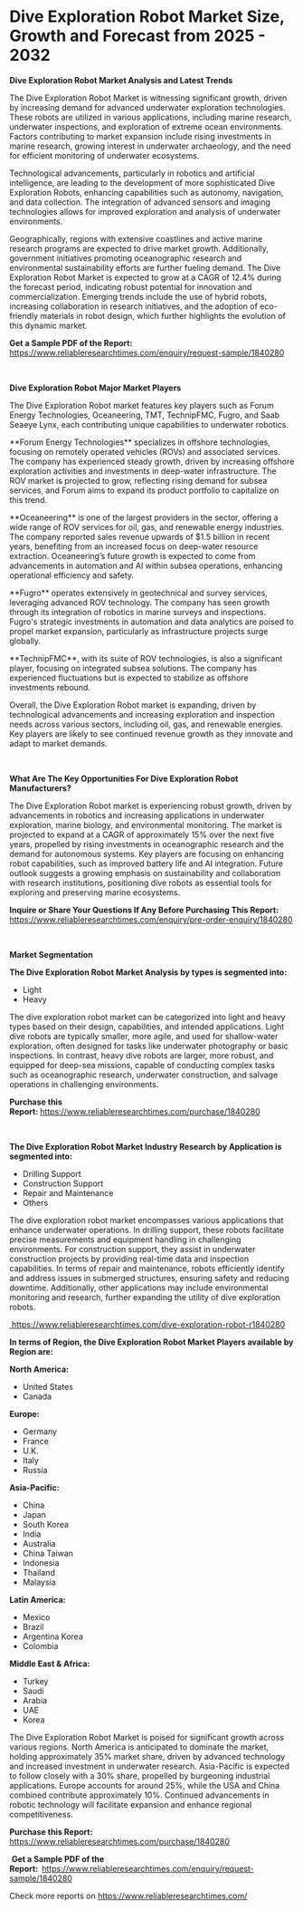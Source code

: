 <p><h1>Dive Exploration Robot Market Size, Growth and Forecast from 2025 - 2032</h1></p><p><strong>Dive Exploration Robot Market Analysis and Latest Trends</strong></p>
<p><p>The Dive Exploration Robot Market is witnessing significant growth, driven by increasing demand for advanced underwater exploration technologies. These robots are utilized in various applications, including marine research, underwater inspections, and exploration of extreme ocean environments. Factors contributing to market expansion include rising investments in marine research, growing interest in underwater archaeology, and the need for efficient monitoring of underwater ecosystems.</p><p>Technological advancements, particularly in robotics and artificial intelligence, are leading to the development of more sophisticated Dive Exploration Robots, enhancing capabilities such as autonomy, navigation, and data collection. The integration of advanced sensors and imaging technologies allows for improved exploration and analysis of underwater environments.</p><p>Geographically, regions with extensive coastlines and active marine research programs are expected to drive market growth. Additionally, government initiatives promoting oceanographic research and environmental sustainability efforts are further fueling demand. The Dive Exploration Robot Market is expected to grow at a CAGR of 12.4% during the forecast period, indicating robust potential for innovation and commercialization. Emerging trends include the use of hybrid robots, increasing collaboration in research initiatives, and the adoption of eco-friendly materials in robot design, which further highlights the evolution of this dynamic market.</p></p>
<p><strong>Get a Sample PDF of the Report:&nbsp;</strong> <a href="https://www.reliableresearchtimes.com/enquiry/request-sample/1840280?utm_campaign=2396&utm_medium=2&utm_source=Github&utm_content=ia&utm_term=28022025&utm_id=dive-exploration-robot">https://www.reliableresearchtimes.com/enquiry/request-sample/1840280</a></p>
<p>&nbsp;</p>
<p><strong>Dive Exploration Robot Major Market Players</strong></p>
<p><p>The Dive Exploration Robot market features key players such as Forum Energy Technologies, Oceaneering, TMT, TechnipFMC, Fugro, and Saab Seaeye Lynx, each contributing unique capabilities to underwater robotics.</p><p>**Forum Energy Technologies** specializes in offshore technologies, focusing on remotely operated vehicles (ROVs) and associated services. The company has experienced steady growth, driven by increasing offshore exploration activities and investments in deep-water infrastructure. The ROV market is projected to grow, reflecting rising demand for subsea services, and Forum aims to expand its product portfolio to capitalize on this trend.</p><p>**Oceaneering** is one of the largest providers in the sector, offering a wide range of ROV services for oil, gas, and renewable energy industries. The company reported sales revenue upwards of $1.5 billion in recent years, benefiting from an increased focus on deep-water resource extraction. Oceaneering’s future growth is expected to come from advancements in automation and AI within subsea operations, enhancing operational efficiency and safety.</p><p>**Fugro** operates extensively in geotechnical and survey services, leveraging advanced ROV technology. The company has seen growth through its integration of robotics in marine surveys and inspections. Fugro's strategic investments in automation and data analytics are poised to propel market expansion, particularly as infrastructure projects surge globally.</p><p>**TechnipFMC**, with its suite of ROV technologies, is also a significant player, focusing on integrated subsea solutions. The company has experienced fluctuations but is expected to stabilize as offshore investments rebound.</p><p>Overall, the Dive Exploration Robot market is expanding, driven by technological advancements and increasing exploration and inspection needs across various sectors, including oil, gas, and renewable energies. Key players are likely to see continued revenue growth as they innovate and adapt to market demands.</p></p>
<p>&nbsp;</p>
<p><strong>What Are The Key Opportunities For Dive Exploration Robot Manufacturers?</strong></p>
<p><p>The Dive Exploration Robot market is experiencing robust growth, driven by advancements in robotics and increasing applications in underwater exploration, marine biology, and environmental monitoring. The market is projected to expand at a CAGR of approximately 15% over the next five years, propelled by rising investments in oceanographic research and the demand for autonomous systems. Key players are focusing on enhancing robot capabilities, such as improved battery life and AI integration. Future outlook suggests a growing emphasis on sustainability and collaboration with research institutions, positioning dive robots as essential tools for exploring and preserving marine ecosystems.</p></p>
<p><strong>Inquire or Share Your Questions If Any Before Purchasing This Report:</strong> <a href="https://www.reliableresearchtimes.com/enquiry/pre-order-enquiry/1840280?utm_campaign=2396&utm_medium=2&utm_source=Github&utm_content=ia&utm_term=28022025&utm_id=dive-exploration-robot">https://www.reliableresearchtimes.com/enquiry/pre-order-enquiry/1840280</a></p>
<p>&nbsp;</p>
<p><strong>Market Segmentation</strong></p>
<p><strong>The Dive Exploration Robot Market Analysis by types is segmented into:</strong></p>
<p><ul><li>Light</li><li>Heavy</li></ul></p>
<p><p>The dive exploration robot market can be categorized into light and heavy types based on their design, capabilities, and intended applications. Light dive robots are typically smaller, more agile, and used for shallow-water exploration, often designed for tasks like underwater photography or basic inspections. In contrast, heavy dive robots are larger, more robust, and equipped for deep-sea missions, capable of conducting complex tasks such as oceanographic research, underwater construction, and salvage operations in challenging environments.</p></p>
<p><strong>Purchase this Report:&nbsp;</strong><a href="https://www.reliableresearchtimes.com/purchase/1840280?utm_campaign=2396&utm_medium=2&utm_source=Github&utm_content=ia&utm_term=28022025&utm_id=dive-exploration-robot">https://www.reliableresearchtimes.com/purchase/1840280</a></p>
<p>&nbsp;</p>
<p><strong>The Dive Exploration Robot Market Industry Research by Application is segmented into:</strong></p>
<p><ul><li>Drilling Support</li><li>Construction Support</li><li>Repair and Maintenance</li><li>Others</li></ul></p>
<p><p>The dive exploration robot market encompasses various applications that enhance underwater operations. In drilling support, these robots facilitate precise measurements and equipment handling in challenging environments. For construction support, they assist in underwater construction projects by providing real-time data and inspection capabilities. In terms of repair and maintenance, robots efficiently identify and address issues in submerged structures, ensuring safety and reducing downtime. Additionally, other applications may include environmental monitoring and research, further expanding the utility of dive exploration robots.</p></p>
<p><a href="https://www.reliableresearchtimes.com/dive-exploration-robot-r1840280?utm_campaign=2396&utm_medium=2&utm_source=Github&utm_content=ia&utm_term=28022025&utm_id=dive-exploration-robot">&nbsp;https://www.reliableresearchtimes.com/dive-exploration-robot-r1840280</a></p>
<p><strong>In terms of Region, the Dive Exploration Robot Market Players available by Region are:</strong></p>
<p>
    <p> <strong> North America: </strong>
        <ul>
            <li>United States</li>
            <li>Canada</li>
        </ul>
        </p> 
    <p> <strong> Europe: </strong>
        <ul>
            <li>Germany</li>
            <li>France</li>
            <li>U.K.</li>
            <li>Italy</li>
            <li>Russia</li>
        </ul>
        </p> 
    <p> <strong> Asia-Pacific: </strong>
        <ul>
            <li>China</li>
            <li>Japan</li>
            <li>South Korea</li>
            <li>India</li>
            <li>Australia</li>
            <li>China Taiwan</li>
            <li>Indonesia</li>
            <li>Thailand</li>
            <li>Malaysia</li>
        </ul>
        </p> 
    <p> <strong> Latin America: </strong>
        <ul>
            <li>Mexico</li>
            <li>Brazil</li>
            <li>Argentina Korea</li>
            <li>Colombia</li>
        </ul>
        </p> 
    <p> <strong> Middle East & Africa: </strong>
        <ul>
            <li>Turkey</li>
            <li>Saudi</li>
            <li>Arabia</li>
            <li>UAE</li>
            <li>Korea</li>
        </ul>
    </p>
    </p>
<p><p>The Dive Exploration Robot Market is poised for significant growth across various regions. North America is anticipated to dominate the market, holding approximately 35% market share, driven by advanced technology and increased investment in underwater research. Asia-Pacific is expected to follow closely with a 30% share, propelled by burgeoning industrial applications. Europe accounts for around 25%, while the USA and China combined contribute approximately 10%. Continued advancements in robotic technology will facilitate expansion and enhance regional competitiveness.</p></p>
<p><strong>Purchase this Report: </strong><a href="https://www.reliableresearchtimes.com/purchase/1840280?utm_campaign=2396&utm_medium=2&utm_source=Github&utm_content=ia&utm_term=28022025&utm_id=dive-exploration-robot">https://www.reliableresearchtimes.com/purchase/1840280</a></p>
<p>&nbsp;<strong>Get a Sample PDF of the Report:&nbsp;&nbsp;</strong><a href="https://www.reliableresearchtimes.com/enquiry/request-sample/1840280?utm_campaign=2396&utm_medium=2&utm_source=Github&utm_content=ia&utm_term=28022025&utm_id=dive-exploration-robot">https://www.reliableresearchtimes.com/enquiry/request-sample/1840280</a></p>
<p><strong></strong></p>
<p>Check more reports on <a href="https://www.reliableresearchtimes.com/?utm_campaign=2396&utm_medium=2&utm_source=Github&utm_content=ia&utm_term=28022025&utm_id=dive-exploration-robot">https://www.reliableresearchtimes.com/</a></p>
